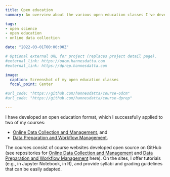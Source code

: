 ```yaml
---
title: Open education
summary: An overview about the various open education classes I've developed.

tags:
- open science
- open education
- online data collection

date: "2022-03-01T00:00:00Z"

# Optional external URL for project (replaces project detail page).
#external_link: https://odcm.hannesdatta.com
#external_link: https://dprep.hannesdatta.com

image:
  caption: Screenshot of my open education classes
  focal_point: Center

#url_code: "https://github.com/hannesdatta/course-odcm"
#url_code: "https://github.com/hannesdatta/course-dprep"

---
```


I have developed an open education format, which I successfully applied to two of my courses:
- [Online Data Collection and Management](https://odcm.hannesdatta.com), and
- [Data Preparation and Workflow Management](https://dprep.hannesdatta.com).

The courses consist of course websites developed open source on GitHub (see repositories for [Online Data Collection and Management](https://github.com/hannesdatta/course-odcm) and [Data Preparation and Workflow Management](https://github.com/hannesdatta/course-dprep) here). On the sites, I offer tutorials (e.g., in Jupyter Notebook, in R), and provide syllabi and grading guidelines that can be easily adapted.
